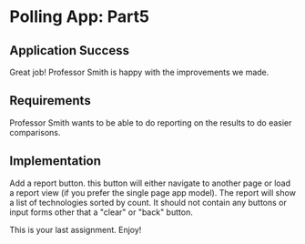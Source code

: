 # Polling App: Part5

## Application Success

Great job! Professor Smith is happy with the improvements we made. 

## Requirements

Professor Smith wants to be able to do reporting on the results to do easier comparisons. 

## Implementation

Add a report button. this button will either navigate to another page or load a report view (if you prefer the single page app model). The report
will show a list of technologies sorted by count. It should not contain any buttons or input forms other that a "clear" or "back" button.

This is your last assignment. Enjoy!

